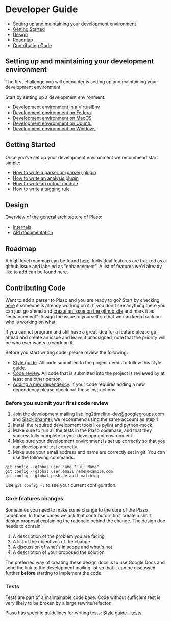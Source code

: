 # Developer Guide

* [Setting up and maintaining your development environment](Developers-Guide.html#setting-up-and-maintaining-your-development-environment)
* [Getting Started](Developers-Guide.html#getting-started)
* [Design](Developers-Guide.html#design)
* [Roadmap](Developers-Guide.html#roadmap)
* [Contributing Code](Developers-Guide.html#contributing-code)

## Setting up and maintaining your development environment

The first challenge you will encounter is setting up and maintaining your
development environment.

Start by setting up a development environment:

* [Development environment in a VirtualEnv](Developing-Virtualenv.md)
* [Development environment on Fedora](Developing-Fedora.md)
* [Development environment on MacOS](Developing-MacOS.md)
* [Development environment on Ubuntu](Developing-Ubuntu.md)
* [Development environment on Windows](Developing-Windows.md)

## Getting Started

Once you've set up your development environment we recommend start simple:

* [How to write a parser or (parser) plugin](How-to-write-a-parser.md)
* [How to write an analysis plugin](How-to-write-an-analysis-plugin.md)
* [How to write an output module](How-to-write-an-output-module.md)
* [How to write a tagging rule](How-to-write-a-tagging-rule.md)

## Design

Overview of the general architecture of Plaso:

* [Internals](Internals.md)
* [API documentation](https://plaso.readthedocs.io/en/latest/sources/api/plaso.html)

## Roadmap

A high level roadmap can be found [here](../user/Releases-and-roadmap.md).
Individual features are tracked as a github issue and labeled as "enhancement".
A list of features we'd already like to add can be found
[here](https://github.com/log2timeline/plaso/issues?q=is%3Aopen+is%3Aissue+label%3Aenhancement).

## Contributing Code

Want to add a parser to Plaso and you are ready to go? Start by checking
[here](https://github.com/log2timeline/plaso/issues?q=is%3Aopen+is%3Aissue+label%3Aenhancement)
if someone is already working on it. If you don't see anything there you can
just go ahead and [create an issue on the github site](https://github.com/log2timeline/plaso/issues)
and mark it as "enhancement". Assign the issue to yourself so that we can keep
track on who is working on what.

If you cannot program and still have a great idea for a feature please go ahead
and create an issue and leave it unassigned, note that the priority will be who
ever wants to work on it.

Before you start writing  code, please review the following:

* [Style guide](Style-guide.md). All code submitted to the project needs to
follow this style guide.
* [Code review](https://github.com/log2timeline/l2tdocs/blob/main/process/Code%20review%20process.md). All code that is submitted into the project is
 reviewed by at least one other person.
* [Adding a new dependency](https://github.com/log2timeline/l2tdocs/blob/main/process/Dependencies.md).
If your code requires adding a new dependency please check out these instructions.

### Before you submit your first code review

1. Join the development mailing list: [log2timeline-dev@googlegroups.com](https://groups.google.com/forum/#%21forum/log2timeline-dev)
and [Slack channel](https://github.com/open-source-dfir/slack), we recommend
using the same account as step 1
1. Install the required development tools like pylint and python-mock
1. Make sure to run all the tests in the Plaso codebase, and that they
successfully complete in your development environment
1. Make sure your development environment is set up correctly so that you can develop
 and test correctly.
1. Make sure your email address and name are correctly set in git. You can use
the following commands:
```
git config --global user.name "Full Name"
git config --global user.email name@example.com
git config --global push.default matching
```

Use `git config -l` to see your current configuration.

### Core features changes

Sometimes you need to make some change to the core of the Plaso codebase.
In those cases we ask that contributors first create a short design proposal
explaining the rationale behind the change. The design doc needs to contain:

1. A description of the problem you are facing
1. A list of the objectives of the change
1. A discussion of what's in scope and what's not
1. A description of your proposed the solution

The preferred way of creating these design docs is to use Google Docs and send
the link to the development mailing list so that it can be discussed further
**before** starting to implement the code.

### Tests

Tests are part of a maintainable code base. Code without sufficient test is very
likely to be broken by a large rewrite/refactor.

Plaso has specific guidelines for writing tests: [Style guide - tests](Style-guide.html#tests)
